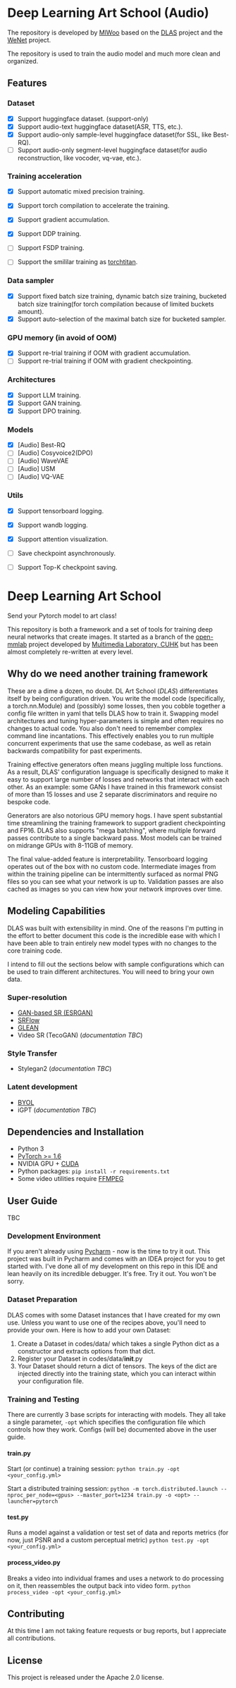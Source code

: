 # Deep Learning Art School (Audio)

The repository is developed by [MlWoo](https://github.com/Mlwoo) based on the [DLAS](https://github.com/neonbjb/DL-Art-School) project and the [WeNet](https://github.com/wenet-e2e/wenet) project.

The repository is used to train the audio model and much more clean and organized.

## Features

### Dataset

- [x] Support huggingface dataset. (support-only)
- [x] Support audio-text huggingface dataset(ASR, TTS, etc.).
- [x] Support audio-only sample-level huggingface dataset(for SSL, like Best-RQ).
- [ ] Support audio-only segment-level huggingface dataset(for audio reconstruction, like vocoder, vq-vae, etc.).

### Training acceleration

- [x] Support automatic mixed precision training.
- [x] Support torch compilation to accelerate the training.
- [x] Support gradient accumulation.
- [x] Support DDP training.
- [ ] Support FSDP training.
- [ ] Support the smililar training as [torchtitan](https://github.com/NVIDIA/Torch-TensorRT).


### Data sampler

- [x] Support fixed batch size training, dynamic batch size training, bucketed batch size training(for torch compilation because of limited buckets amount).
- [x] Support auto-selection of the maximal batch size for bucketed sampler.

### GPU memory (in avoid of OOM)

- [x] Support re-trial training if OOM with gradient accumulation.
- [ ] Support re-trial training if OOM with gradient checkpointing.

### Architectures

- [x] Support LLM training.
- [x] Support GAN training.
- [x] Support DPO training.

### Models

- [x] [Audio] Best-RQ
- [ ] [Audio] Cosyvoice2(DPO)
- [ ] [Audio] WaveVAE
- [ ] [Audio] USM
- [ ] [Audio] VQ-VAE

### Utils

- [x] Support tensorboard logging.
- [x] Support wandb logging.
- [x] Support attention visualization.
- [ ] Save checkpoint asynchronously.
- [ ] Support Top-K checkpoint saving.


# Deep Learning Art School

Send your Pytorch model to art class!

This repository is both a framework and a set of tools for training deep neural networks that create images. It started
as a branch of the [open-mmlab](https://github.com/open-mmlab) project developed by [Multimedia Laboratory, CUHK](http://mmlab.ie.cuhk.edu.hk)
but has been almost completely re-written at every level.

## Why do we need another training framework

These are a dime a dozen, no doubt. DL Art School (*DLAS*) differentiates itself by being configuration driven. You write
the model code (specifically, a torch.nn.Module) and (possibly) some losses, then you cobble together a config file written
in yaml that tells DLAS how to train it. Swapping model architectures and tuning hyper-parameters is simple and often
requires no changes to actual code. You also don't need to remember complex command line incantations. This effectively
enables you to run multiple concurrent experiments that use the same codebase, as well as retain backwards compatibility
for past experiments.

Training effective generators often means juggling multiple loss functions. As a result, DLAS' configuration language is
specifically designed to make it easy to support large number of losses and networks that interact with each other. As an
example: some GANs I have trained in this framework consist of more than 15 losses and use 2 separate discriminators and
require no bespoke code.

Generators are also notorious GPU memory hogs. I have spent substantial time streamlining the training framework to support
gradient checkpointing and FP16. DLAS also supports "mega batching", where multiple forward passes contribute to a single
backward pass. Most models can be trained on midrange GPUs with 8-11GB of memory.

The final value-added feature is interpretability. Tensorboard logging operates out of the box with no custom code.
Intermediate images from within the training pipeline can be intermittently surfaced as normal PNG files so you can
see what your network is up to. Validation passes are also cached as images so you can view how your network improves
over time.

## Modeling Capabilities

DLAS was built with extensibility in mind. One of the reasons I'm putting in the effort to better document this code is the
incredible ease with which I have been able to train entirely new model types with no changes to the core training code.

I intend to fill out the sections below with sample configurations which can be used to train different architectures.
You will need to bring your own data.

### Super-resolution
-  [GAN-based SR (ESRGAN)](https://github.com/neonbjb/DL-Art-School/tree/gan_lab/recipes/esrgan)
- [SRFlow](https://github.com/neonbjb/DL-Art-School/tree/gan_lab/recipes/srflow)
- [GLEAN](https://github.com/neonbjb/DL-Art-School/tree/gan_lab/recipes/glean)
-  Video SR (TecoGAN) (*documentation TBC*)

### Style Transfer
* Stylegan2 (*documentation TBC*)

### Latent development
* [BYOL](https://github.com/neonbjb/DL-Art-School/tree/gan_lab/recipes/byol)
* iGPT (*documentation TBC*)

## Dependencies and Installation

- Python 3
- [PyTorch >= 1.6](https://pytorch.org)
- NVIDIA GPU + [CUDA](https://developer.nvidia.com/cuda-downloads)
- Python packages: `pip install -r requirements.txt`
- Some video utilities require [FFMPEG](https://ffmpeg.org/)

## User Guide
TBC

### Development Environment
If you aren't already using [Pycharm](https://www.jetbrains.com/pycharm/) - now is the time to try it out. This project was built in Pycharm and comes with
an IDEA project for you to get started with. I've done all of my development on this repo in this IDE and lean heavily
on its incredible debugger. It's free. Try it out. You won't be sorry.

### Dataset Preparation
DLAS comes with some Dataset instances that I have created for my own use. Unless you want to use one of the recipes above, you'll need to provide your own. Here is how to add your own Dataset:

1.  Create a Dataset in codes/data/ which takes a single Python dict as a constructor and extracts options from that dict.
2.  Register your Dataset in codes/data/__init__.py
3.  Your Dataset should return a dict of tensors. The keys of the dict are injected directly into the training state, which you can interact within your configuration file.

### Training and Testing
There are currently 3 base scripts for interacting with models. They all take a single parameter, `-opt` which specifies the configuration file which controls how they work. Configs (will be) documented above in the user guide.

#### train.py
Start (or continue) a training session:
`python train.py -opt <your_config.yml>`

Start a distributed training session:
`python -m torch.distributed.launch --nproc_per_node=<gpus> --master_port=1234 train.py -o <opt> --launcher=pytorch`

#### test.py
Runs a model against a validation or test set of data and reports metrics (for now, just PSNR and a custom perceptual metric)
`python test.py -opt <your_config.yml>`

#### process_video.py
Breaks a video into individual frames and uses a network to do processing on it, then reassembles the output back into video form.
`python process_video -opt <your_config.yml>`

## Contributing
At this time I am not taking feature requests or bug reports, but I appreciate all contributions.

## License
This project is released under the Apache 2.0 license.
